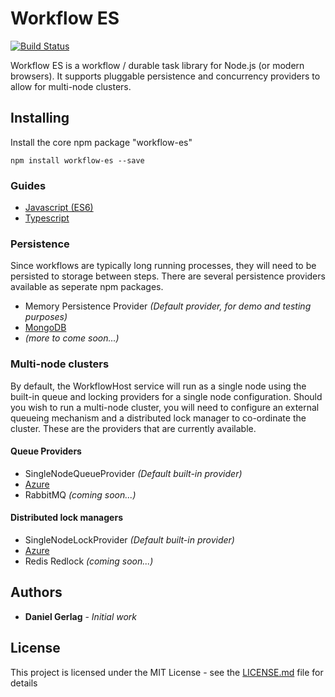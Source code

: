 # Workflow ES 

[![Build Status](https://travis-ci.org/danielgerlag/workflow-es.svg?branch=master)](https://travis-ci.org/danielgerlag/workflow-es)

Workflow ES is a workflow / durable task library for Node.js (or modern browsers).  It supports pluggable persistence and concurrency providers to allow for multi-node clusters.

## Installing

Install the core npm package "workflow-es"

```
npm install workflow-es --save
```


### Guides

* [Javascript (ES6)](es2017-guide.md)
* [Typescript](typescript-guide.md)


### Persistence

Since workflows are typically long running processes, they will need to be persisted to storage between steps.
There are several persistence providers available as seperate npm packages.

* Memory Persistence Provider *(Default provider, for demo and testing purposes)*
* [MongoDB](mongodb)
* *(more to come soon...)*

### Multi-node clusters

By default, the WorkflowHost service will run as a single node using the built-in queue and locking providers for a single node configuration.  Should you wish to run a multi-node cluster, you will need to configure an external queueing mechanism and a distributed lock manager to co-ordinate the cluster.  These are the providers that are currently available.

#### Queue Providers

* SingleNodeQueueProvider *(Default built-in provider)*
* [Azure](https://github.com/danielgerlag/workflow-es/tree/master/providers/workflow-es-azure)
* RabbitMQ *(coming soon...)*


#### Distributed lock managers

* SingleNodeLockProvider *(Default built-in provider)*
* [Azure](https://github.com/danielgerlag/workflow-es/tree/master/providers/workflow-es-azure)
* Redis Redlock *(coming soon...)*


## Authors

* **Daniel Gerlag** - *Initial work*


## License

This project is licensed under the MIT License - see the [LICENSE.md](LICENSE.md) file for details


